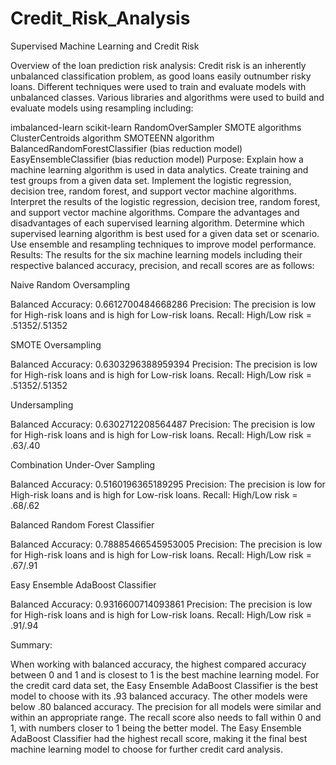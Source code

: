 # Credit_Risk_Analysis


Supervised Machine Learning and Credit Risk

Overview of the loan prediction risk analysis:
Credit risk is an inherently unbalanced classification problem, as good loans easily outnumber risky loans. Different techniques were used to train and evaluate models with unbalanced classes. Various libraries and algorithms were used to build and evaluate models using resampling including:

imbalanced-learn
scikit-learn
RandomOverSampler
SMOTE algorithms
ClusterCentroids algorithm
SMOTEENN algorithm
BalancedRandomForestClassifier (bias reduction model)
EasyEnsembleClassifier (bias reduction model)
Purpose:
Explain how a machine learning algorithm is used in data analytics.
Create training and test groups from a given data set.
Implement the logistic regression, decision tree, random forest, and support vector machine algorithms.
Interpret the results of the logistic regression, decision tree, random forest, and support vector machine algorithms.
Compare the advantages and disadvantages of each supervised learning algorithm.
Determine which supervised learning algorithm is best used for a given data set or scenario.
Use ensemble and resampling techniques to improve model performance.
Results:
The results for the six machine learning models including their respective balanced accuracy, precision, and recall scores are as follows:


Naive Random Oversampling

Balanced Accuracy: 0.6612700484668286
Precision: The precision is low for High-risk loans and is high for Low-risk loans.
Recall: High/Low risk = .51352/.51352

SMOTE Oversampling

Balanced Accuracy: 0.6303296388959394
Precision: The precision is low for High-risk loans and is high for Low-risk loans.
Recall: High/Low risk = .51352/.51352


Undersampling

Balanced Accuracy: 0.6302712208564487
Precision: The precision is low for High-risk loans and is high for Low-risk loans.
Recall: High/Low risk = .63/.40


Combination Under-Over Sampling

Balanced Accuracy: 0.5160196365189295
Precision: The precision is low for High-risk loans and is high for Low-risk loans.
Recall: High/Low risk = .68/.62


Balanced Random Forest Classifier

Balanced Accuracy: 0.78885466545953005
Precision: The precision is low for High-risk loans and is high for Low-risk loans.
Recall: High/Low risk = .67/.91


Easy Ensemble AdaBoost Classifier

Balanced Accuracy: 0.9316600714093861
Precision: The precision is low for High-risk loans and is high for Low-risk loans.
Recall: High/Low risk = .91/.94


Summary:

When working with balanced accuracy, the highest compared accuracy between 0 and 1 and is closest to 1 is the best machine learning model. For the credit card data set, the Easy Ensemble AdaBoost Classifier is the best model to choose with its .93 balanced accuracy. The other models were below .80 balanced accuracy. The precision for all models were similar and within an appropriate range. The recall score also needs to fall within 0 and 1, with numbers closer to 1 being the better model. The Easy Ensemble AdaBoost Classifier had the highest recall score, making it the final best machine learning model to choose for further credit card analysis.